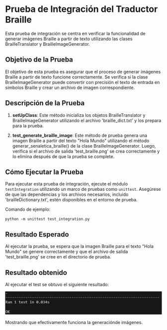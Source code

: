 # Prueba de Integración del Traductor Braille

Esta prueba de integración se centra en verificar la funcionalidad de generar imágenes Braille a partir de texto utilizando las clases BrailleTranslator y BrailleImageGenerator.

## Objetivo de la Prueba

El objetivo de esta prueba es asegurar que el proceso de generar imágenes Braille a partir de texto funcione correctamente. Se verifica si la clase BrailleImageGenerator puede convertir con precisión el texto de entrada en símbolos Braille y crear un archivo de imagen correspondiente.

## Descripción de la Prueba

1. **setUpClass**: Este método inicializa los objetos BrailleTranslator y BrailleImageGenerator utilizando el archivo 'braille_dict.txt' y los prepara para la prueba.

2. **test_generate_braille_image**: Este método de prueba genera una imagen Braille a partir del texto "Hola Mundo" utilizando el método generar_senaletica_braille() de la clase BrailleImageGenerator. Luego, verifica si el archivo de salida 'test_braille.png' se crea correctamente y lo elimina después de que la prueba se complete.

## Cómo Ejecutar la Prueba

Para ejecutar esta prueba de integración, ejecute el módulo `testIntegration` utilizando un marco de pruebas como `unittest`. Asegúrese de que las dependencias y los archivos necesarios, incluido 'brailleDictionary.txt', estén disponibles en el entorno de prueba.

Comando de ejemplo:

```terminal
python -m unittest test_integration.py
```


## Resultado Esperado

Al ejecutar la prueba, se espera que la imagen Braille para el texto "Hola Mundo" se genere correctamente y que el archivo de salida 'test_braille.png' se cree en el directorio de prueba.

## Resultado obtenido

Al ejecutar el test se obtuvo el siguiente resultado:

![Integration test](testIntegrationResults/integrationTestResult.png)

Mostrando que efectivamente funciona la generaciónde imágenes.

